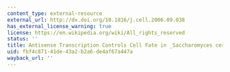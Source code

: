 ```yaml
---
content_type: external-resource
external_url: http://dx.doi.org/10.1016/j.cell.2006.09.038
has_external_license_warning: true
license: https://en.wikipedia.org/wiki/All_rights_reserved
status: ''
title: Antisense Transcription Controls Cell Fate in _Saccharomyces cerevisiae_
uid: fbf4c871-41de-43a2-b2a6-de4af67a447a
wayback_url: ''
---
```

